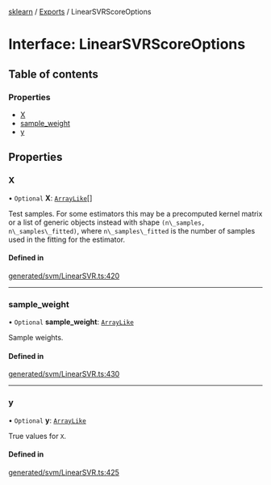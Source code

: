 [sklearn](../readme.md) / [Exports](../modules.md) / LinearSVRScoreOptions

# Interface: LinearSVRScoreOptions

## Table of contents

### Properties

- [X](LinearSVRScoreOptions.md#x)
- [sample\_weight](LinearSVRScoreOptions.md#sample_weight)
- [y](LinearSVRScoreOptions.md#y)

## Properties

### X

• `Optional` **X**: [`ArrayLike`](../modules.md#arraylike)[]

Test samples. For some estimators this may be a precomputed kernel matrix or a list of generic objects instead with shape `(n\_samples, n\_samples\_fitted)`, where `n\_samples\_fitted` is the number of samples used in the fitting for the estimator.

#### Defined in

[generated/svm/LinearSVR.ts:420](https://github.com/transitive-bullshit/scikit-learn-ts/blob/367336a/packages/sklearn/src/generated/svm/LinearSVR.ts#L420)

___

### sample\_weight

• `Optional` **sample\_weight**: [`ArrayLike`](../modules.md#arraylike)

Sample weights.

#### Defined in

[generated/svm/LinearSVR.ts:430](https://github.com/transitive-bullshit/scikit-learn-ts/blob/367336a/packages/sklearn/src/generated/svm/LinearSVR.ts#L430)

___

### y

• `Optional` **y**: [`ArrayLike`](../modules.md#arraylike)

True values for `X`.

#### Defined in

[generated/svm/LinearSVR.ts:425](https://github.com/transitive-bullshit/scikit-learn-ts/blob/367336a/packages/sklearn/src/generated/svm/LinearSVR.ts#L425)
